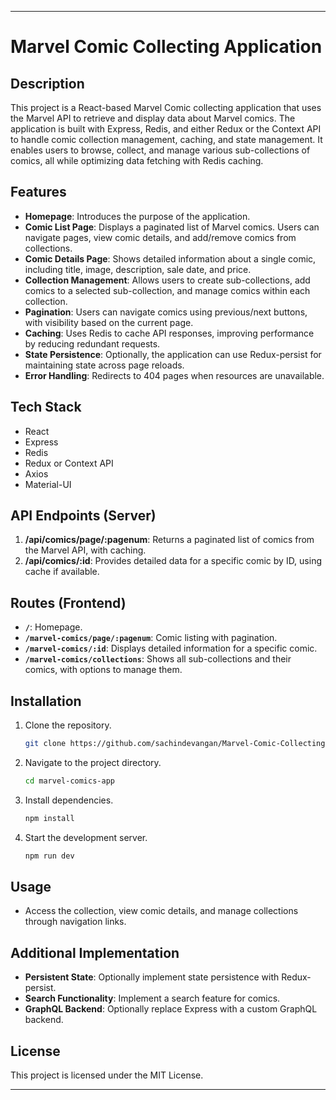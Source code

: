 
---

# Marvel Comic Collecting Application

## Description
This project is a React-based Marvel Comic collecting application that uses the Marvel API to retrieve and display data about Marvel comics. The application is built with Express, Redis, and either Redux or the Context API to handle comic collection management, caching, and state management. It enables users to browse, collect, and manage various sub-collections of comics, all while optimizing data fetching with Redis caching.

## Features
- **Homepage**: Introduces the purpose of the application.
- **Comic List Page**: Displays a paginated list of Marvel comics. Users can navigate pages, view comic details, and add/remove comics from collections.
- **Comic Details Page**: Shows detailed information about a single comic, including title, image, description, sale date, and price.
- **Collection Management**: Allows users to create sub-collections, add comics to a selected sub-collection, and manage comics within each collection.
- **Pagination**: Users can navigate comics using previous/next buttons, with visibility based on the current page.
- **Caching**: Uses Redis to cache API responses, improving performance by reducing redundant requests.
- **State Persistence**: Optionally, the application can use Redux-persist for maintaining state across page reloads.
- **Error Handling**: Redirects to 404 pages when resources are unavailable.

## Tech Stack
- React
- Express
- Redis
- Redux or Context API
- Axios
- Material-UI

## API Endpoints (Server)
1. **/api/comics/page/:pagenum**: Returns a paginated list of comics from the Marvel API, with caching.
2. **/api/comics/:id**: Provides detailed data for a specific comic by ID, using cache if available.

## Routes (Frontend)
- **`/`**: Homepage.
- **`/marvel-comics/page/:pagenum`**: Comic listing with pagination.
- **`/marvel-comics/:id`**: Displays detailed information for a specific comic.
- **`/marvel-comics/collections`**: Shows all sub-collections and their comics, with options to manage them.

## Installation
1. Clone the repository.
   ```bash
   git clone https://github.com/sachindevangan/Marvel-Comic-Collecting-Application
   ```
2. Navigate to the project directory.
   ```bash
   cd marvel-comics-app
   ```
3. Install dependencies.
   ```bash
   npm install
   ```
4. Start the development server.
   ```bash
   npm run dev
   ```

## Usage
- Access the collection, view comic details, and manage collections through navigation links.

## Additional Implementation
- **Persistent State**: Optionally implement state persistence with Redux-persist.
- **Search Functionality**: Implement a search feature for comics.
- **GraphQL Backend**: Optionally replace Express with a custom GraphQL backend.

## License
This project is licensed under the MIT License.

---